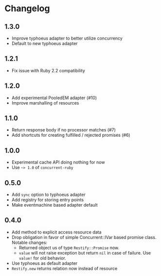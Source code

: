 # Changelog

## 1.3.0

* Improve typhoeus adapter to better utilize concurrency
* Default to new typhoeus adapter

## 1.2.1

* Fix issue with Ruby 2.2 compatibility

## 1.2.0

* Add experimental PooledEM adapter (#10)
* Improve marshalling of resources

## 1.1.0

* Return response body if no processor matches (#7)
* Add shortcuts for creating fulfilled / rejected promises (#6)

## 1.0.0

* Experimental cache API doing nothing for now
* Use `~> 1.0` of `concurrent-ruby`

## 0.5.0

* Add `sync` option to typhoeus adapter
* Add registry for storing entry points
* Make eventmachine based adapter default

## 0.4.0

* Add method to explicit access resource data
* Drop obligation in favor of simple Concurrent::IVar based promise class.
  Notable changes:
    - Returned object us of type `Restify::Promise` now.
    - `value` will not raise exception but return `nil` in case of failure. Use `value!` for old behavior.
* Use typhoeus as default adapter
* `Restify.new` returns relation now instead of resource
